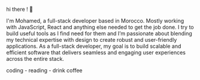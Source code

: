 hi there ! 👋


I'm Mohamed, a full-stack developer based in Morocco.
Mostly working with JavaScript, React and anything else needed to get the job done. I try to build useful tools as I find need for them and I’m passionate about blending my technical expertise with design to create robust and user-friendly applications. As a full-stack developer, my goal is to build scalable and efficient software that delivers seamless and engaging user experiences across the entire stack.

coding - reading - drink coffee
